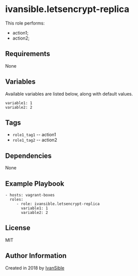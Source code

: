 # ivansible.letsencrypt-replica
This role performs:
 - action1;
 - action2;


## Requirements

None


## Variables

Available variables are listed below, along with default values.

    variable1: 1
    variable2: 2


## Tags

- `role1_tag1` -- action1
- `role1_tag2` -- action2


## Dependencies

None


## Example Playbook

    - hosts: vagrant-boxes
      roles:
         - role: ivansible.letsencrypt-replica
           variable1: 1
           variable2: 2


## License

MIT

## Author Information

Created in 2018 by [IvanSible](https://github.com/ivansible)
